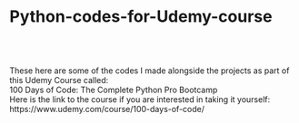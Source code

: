 # Python-codes-for-Udemy-course

<br>
<br>
<br>
These here are some of the codes I made alongside the projects as part of this Udemy Course called:
<br>
100 Days of Code: The Complete Python Pro Bootcamp
<br>
Here is the link to the course if you are interested in taking it yourself:
<br>
https://www.udemy.com/course/100-days-of-code/
